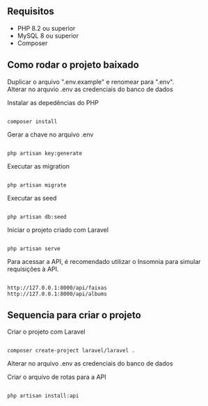 ## Requisitos 

* PHP 8.2 ou superior 
* MySQL 8 ou superior 
* Composer 

## Como rodar o projeto baixado 

Duplicar o arquivo ".env.example" e renomear para ".env". <br>
Alterar no arquvio .env as credenciais do banco de dados <br>

Instalar as depedências do PHP 
```

composer install
```

Gerar a chave no arquivo .env
```

php artisan key:generate
```


Executar as migration 
```

php artisan migrate 
```


Executar as seed 
```

php artisan db:seed
```

Iniciar o projeto criado com Laravel
```

php artisan serve
```

Para acessar a API, é recomendado utilizar o Insomnia para simular 
requisições à API.
```

http://127.0.0.1:8000/api/faixas
http://127.0.0.1:8000/api/albums
```


## Sequencia para criar o projeto 

Criar o projeto com Laravel 
```

composer create-project laravel/laravel .
```

Alterar no arquivo .env as credenciais do banco de dados <br>

Criar o arquivo de rotas para a API 
```

php artisan install:api
```